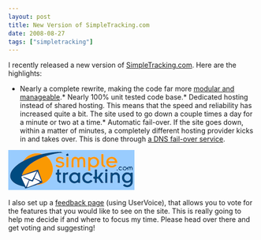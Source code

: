 ```yaml
---
layout: post
title: New Version of SimpleTracking.com
date: 2008-08-27
tags: ["simpletracking"]
---
```


I recently released a new version of [SimpleTracking.com](http://www.simpletracking.com/). Here are the highlights:

*   Nearly a complete rewrite, making the code far more [modular and manageable](http://www.ytechie.com/2008/06/a-dependency-injection-example-with-springnet.html).*   Nearly 100% unit tested code base.*   Dedicated hosting instead of shared hosting. This means that the speed and reliability has increased quite a bit. The site used to go down a couple times a day for a minute or two at a time.*   Automatic fail-over. If the site goes down, within a matter of minutes, a completely different hosting provider kicks in and takes over. This is done through [a DNS fail-over service](http://www.dnsmadeeasy.com/s0306/prod/dnsfosm.html). 

[![image](image-thumb.png)](http://www.ytechie.com/post-images/2008/08/image.png) 

I also set up a [feedback page](http://feedback.simpletracking.com/) (using UserVoice), that allows you to vote for the features that you would like to see on the site. This is really going to help me decide if and where to focus my time. Please head over there and get voting and suggesting!
